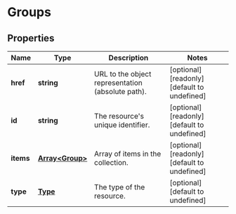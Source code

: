 # Groups

## Properties
| Name | Type | Description | Notes |
| ------------ | ------------- | ------------- | ------------- |
| **href** | **string** | URL to the object representation (absolute path). | [optional] [readonly] [default to undefined] |
| **id** | **string** | The resource\'s unique identifier. | [optional] [readonly] [default to undefined] |
| **items** | [**Array&lt;Group&gt;**](Group.md) | Array of items in the collection. | [optional] [readonly] [default to undefined] |
| **type** | [**Type**](Type.md) | The type of the resource. | [optional] [default to undefined] |


